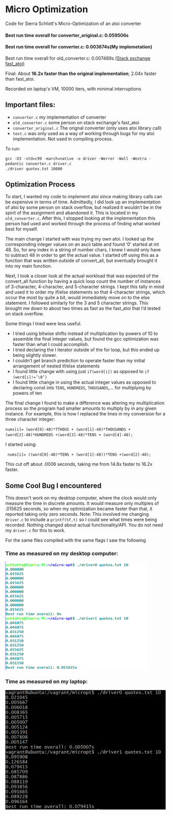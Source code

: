 # Micro Optimization
Code for Sierra Schlott's Micro-Optimization of an atoi converter 

#### Best run time overall for converter_original.c: 0.059506s
#### Best run time overall for converter.c: 0.003674s(My implemetation)  
Best run time overall for old_converter.c: 0.007489s  [(Stack exchange fast_atoi)](https://stackoverflow.com/questions/16826422/c-most-efficient-way-to-convert-string-to-int-faster-than-atoi "fast_atoi")

Final: About **16.2x faster than the original implementation**; 2.04x faster than fast_atoi. 

Recorded on laptop's VM, 10000 iters, with minimal interruptions

## Important files: 
* `converter.c` my implementation of converter
* `old_converter.c` some person on stack exchange's fast_atoi
* `converter_original.c` The orignal converter (only uses atoi library call)
* `test.c` was only used as a way of working through bugs for my atoi implementation. Not used in compiling process.

To run: 
```
gcc -O3 -std=c99 -march=native -o driver -Werror -Wall -Wextra -pedantic converter.c driver.c
./driver quotes.txt 10000
```



## Optimization Process
To start, I wanted my code to implement atoi since making library calls can be expensive in terms of time. Admittedly, I did look up an implementation of atoi by some person on stack overflow, but realized it wouldn’t be in the spirit of the assignment and abandoned it. This is located in my `old_converter.c`. After this, I stopped looking at the implementation this person had used and worked through the process of finding what worked best for myself.

The main change I started with was trying my own atoi. I looked up the corresponding integer values on an ascii table and found ‘0’ started at int 48. So, for any index in a string of number chars, I knew I would only have to subtract 48 in order to get the actual value. I started off using this as a function that was written outside of convert_all, but eventually brought it into my main function. 

Next, I took a closer look at the actual workload that was expected of the convert_all function by having a quick loop count the number of instances of 3-character, 4-character, and 5-character strings. I kept this tally in mind and used it to order my if/else statements so that 4-character strings, which occur the most by quite a bit, would immediately move on to the else statement. I followed similarly for the 3 and 5 character strings. 
This brought me down to about two times as fast as the fast_atoi that I’d tested on stack overflow. 

Some things I tried were less useful.

* I tried using bitwise shifts instead of multiplication by powers of 10 to assemble the final integer values, but found the gcc optimization was faster than what I could accomplish.
* I tried declaring the I iterator outside of the for loop, but this ended up being slightly slower.
* I couldn’t get branch prediction to operate faster than my initial arrangement of nested if/else statements
* I found little change with using just `if(word[i])` as opposed to `if (word[i]!=’\0’)`
* I found little change in using the actual integer values as opposed to declaring const ints `TENS`, `HUNDREDS`, `THOUSANDS`,... for multiplying by powers of ten

The final change I found to make a difference was altering my multiplication process so the program had smaller amounts to multiply by in any given instance.
For example, this is how I replaced the lines in my conversion for a three character integer: 
  
`nums[i]= (word[0]-48)*TTHOUS + (word[1]-48)*THOUSANDS + (word[2]-48)*HUNDREDS +(word[3]-48)*TENS + (word[4]-48);`

I started using:

` nums[i]= ((word[0]-48)*TENS + (word[1]-48))*TENS +(word[2]-48);`

This cut off about .0006 seconds, taking me from 14.8x faster to 16.2x faster.  

## Some Cool Bug I encountered
This doesn't work on my desktop computer, where the clock would only measure the time in discrete amounts. It would measure only multiples of .015625 seconds, so when my optimization became faster than that, it reported taking only zero seconds. Note: This involved me changing `driver.c` to include a `printf(%f,t)` so I could see what times were being recorded. Nothing changed about actual functionality/API. You do not need my `driver.c` for this to work.

For the same files compiled with the same flags I saw the following
### Time as measured on my desktop computer:
![alt text](https://github.com/sschlott/micro-opt/blob/master/odd%20bug.PNG "Desktop")

### Time as measured on my laptop:
![alt text](https://github.com/sschlott/micro-opt/blob/master/laptop_nobug.PNG "Laptop")

